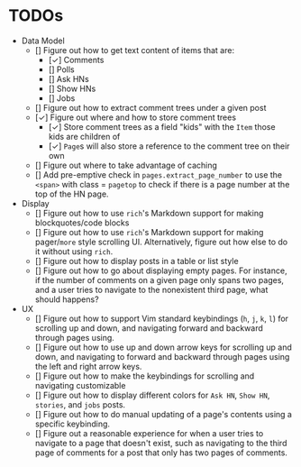 # TODOs
- Data Model
    - [] Figure out how to get text content of items that are:
        - [&check;] Comments
        - [] Polls
        - [] Ask HNs
        - [] Show HNs
        - [] Jobs
    - [] Figure out how to extract comment trees under a given post
    - [&check;] Figure out where and how to store comment trees
        - [&check;] Store comment trees as a field "kids" with the `Item` those kids are children of
        - [&check;] `Page`s will also store a reference to the comment tree on their own
    - [] Figure out where to take advantage of caching
    - [] Add pre-emptive check in `pages.extract_page_number` to use the `<span>` with class = `pagetop` to check if there is a page number at the top of the HN page.
- Display
    - [] Figure out how to use `rich`'s Markdown support for making blockquotes/code blocks
    - [] Figure out how to use `rich`'s Markdown support for making pager/`more` style scrolling UI. Alternatively, figure out how else to do it without using `rich`.
    - [] Figure out how to display posts in a table or list style
    - [] Figure out how to go about displaying empty pages. For instance, if the number of comments on a given page only spans two pages, and a user tries to navigate to the nonexistent third page, what should happens?
- UX
    - [] Figure out how to support Vim standard keybindings (`h`, `j`, `k`, `l`) for scrolling up and down, and navigating forward and backward through pages using.
    - [] Figure out how to use up and down arrow keys for scrolling up and down, and navigating to forward and backward through pages using the left and right arrow keys.
    - [] Figure out how to make the keybindings for scrolling and navigating customizable
    - [] Figure out how to display different colors for `Ask HN`, `Show HN`, `stories`, and `jobs` posts.
    - [] Figure out how to do manual updating of a page's contents using a specific keybinding.
    - [] Figure out a reasonable experience for when a user tries to navigate to a page that doesn't exist, such as navigating to the third page of comments for a post that only has two pages of comments.